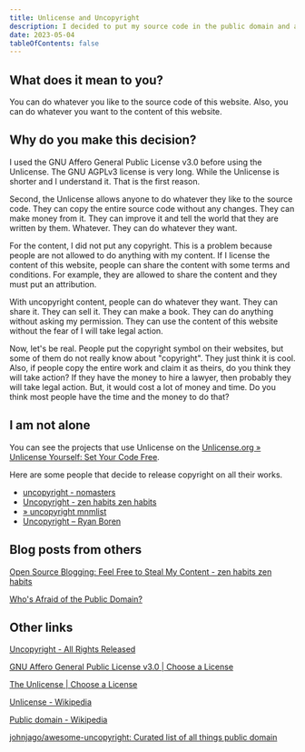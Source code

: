 ```yaml
---
title: Unlicense and Uncopyright
description: I decided to put my source code in the public domain and all content on this website is uncopyrighted.
date: 2023-05-04
tableOfContents: false
---
```


## What does it mean to you?

You can do whatever you like to the source code of this website. Also, you can do whatever you want to the content of this website.

## Why do you make this decision?

I used the GNU Affero General Public License v3.0 before using the Unlicense. The GNU AGPLv3 license is very long. While the Unlicense is shorter and I understand it. That is the first reason.

Second, the Unlicense allows anyone to do whatever they like to the source code. They can copy the entire source code without any changes. They can make money from it. They can improve it and tell the world that they are written by them. Whatever. They can do whatever they want.

For the content, I did not put any copyright. This is a problem because people are not allowed to do anything with my content. If I license the content of this website, people can share the content with some terms and conditions. For example, they are allowed to share the content and they must put an attribution.

With uncopyright content, people can do whatever they want. They can share it. They can sell it. They can make a book. They can do anything without asking my permission. They can use the content of this website without the fear of I will take legal action.

Now, let's be real. People put the copyright symbol on their websites, but some of them do not really know about "copyright". They just think it is cool. Also, if people copy the entire work and claim it as theirs, do you think they will take action? If they have the money to hire a lawyer, then probably they will take legal action. But, it would cost a lot of money and time. Do you think most people have the time and the money to do that?

## I am not alone

You can see the projects that use Unlicense on the [Unlicense.org » Unlicense Yourself: Set Your Code Free](https://unlicense.org/).

Here are some people that decide to release copyright on all their works.

- [uncopyright - nomasters](https://nomasters.io/uncopyright/)
- [Uncopyright - zen habits zen habits](https://zenhabits.net/uncopyright/)
- [» uncopyright mnmlist](https://mnmlist.com/uncopyright/)
- [Uncopyright – Ryan Boren](https://boren.blog/uncopyright/)

## Blog posts from others

[Open Source Blogging: Feel Free to Steal My Content - zen habits zen habits](https://zenhabits.net/open-source-blogging-feel-free-to-steal-my-content/)

[Who's Afraid of the Public Domain?](https://stpeter.im/writings/essays/publicdomain.html)

## Other links

[Uncopyright - All Rights Released](https://uncopyright.org/)

[GNU Affero General Public License v3.0 | Choose a License](https://choosealicense.com/licenses/agpl-3.0/)

[The Unlicense | Choose a License](https://choosealicense.com/licenses/unlicense/)

[Unlicense - Wikipedia](https://en.m.wikipedia.org/wiki/Unlicense)

[Public domain - Wikipedia](https://en.m.wikipedia.org/wiki/Public_domain)

[johnjago/awesome-uncopyright: Curated list of all things public domain](https://github.com/johnjago/awesome-uncopyright)
